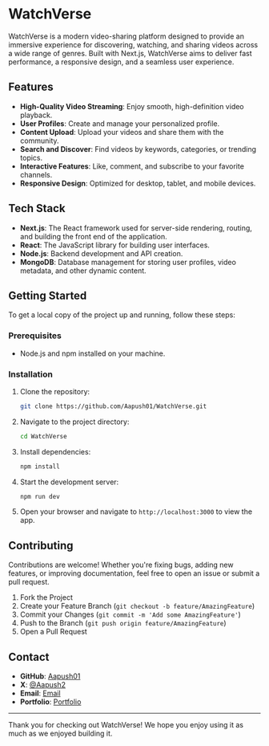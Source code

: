 # WatchVerse

WatchVerse is a modern video-sharing platform designed to provide an immersive experience for discovering, watching, and sharing videos across a wide range of genres. Built with Next.js, WatchVerse aims to deliver fast performance, a responsive design, and a seamless user experience.

## Features

- **High-Quality Video Streaming**: Enjoy smooth, high-definition video playback.
- **User Profiles**: Create and manage your personalized profile.
- **Content Upload**: Upload your videos and share them with the community.
- **Search and Discover**: Find videos by keywords, categories, or trending topics.
- **Interactive Features**: Like, comment, and subscribe to your favorite channels.
- **Responsive Design**: Optimized for desktop, tablet, and mobile devices.

## Tech Stack

- **Next.js**: The React framework used for server-side rendering, routing, and building the front end of the application.
- **React**: The JavaScript library for building user interfaces.
- **Node.js**: Backend development and API creation.
- **MongoDB**: Database management for storing user profiles, video metadata, and other dynamic content.

## Getting Started

To get a local copy of the project up and running, follow these steps:

### Prerequisites

- Node.js and npm installed on your machine.

### Installation

1. Clone the repository:
    ```bash
    git clone https://github.com/Aapush01/WatchVerse.git
    ```
2. Navigate to the project directory:
    ```bash
    cd WatchVerse
    ```
3. Install dependencies:
    ```bash
    npm install
    ```
4. Start the development server:
    ```bash
    npm run dev
    ```
5. Open your browser and navigate to `http://localhost:3000` to view the app.

## Contributing

Contributions are welcome! Whether you're fixing bugs, adding new features, or improving documentation, feel free to open an issue or submit a pull request.

1. Fork the Project
2. Create your Feature Branch (`git checkout -b feature/AmazingFeature`)
3. Commit your Changes (`git commit -m 'Add some AmazingFeature'`)
4. Push to the Branch (`git push origin feature/AmazingFeature`)
5. Open a Pull Request


## Contact

- **GitHub**: [Aapush01](https://github.com/Aapush01)
- **X**: [@Aapush2](https://twitter.com/Aapush2)
- **Email**: [Email](mdshahidafridi.lnjpit@gmail.com)
- **Portfolio**: [Portfolio](https://aapush01.vercel.app/)

---

Thank you for checking out WatchVerse! We hope you enjoy using it as much as we enjoyed building it.

